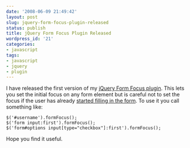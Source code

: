```yaml
---
date: '2008-06-09 21:49:42'
layout: post
slug: jquery-form-focus-plugin-released
status: publish
title: jQuery Form Focus Plugin Released
wordpress_id: '21'
categories:
- javascript
tags:
- javascript
- jquery
- plugin
---
```


I have released the first version of my [jQuery Form Focus plugin](http://plugins.jquery.com/project/FormFocus). This lets you set the initial focus on any form element but is careful not to set the focus if the user has already [started filling in the form](http://www.themaninblue.com/writing/perspective/2005/10/27/). To use it you call something like:

    $('#username').formFocus();
    $('form input:first').formFocus();
    $('form#options input[type="checkbox"]:first').formFocus();

Hope you find it useful.
